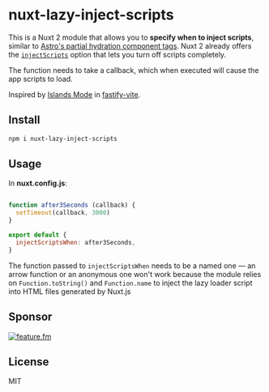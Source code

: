 # nuxt-lazy-inject-scripts

This is a Nuxt 2 module that allows you to **specify when to inject scripts**, similar to [Astro's partial hydration component tags](https://docs.astro.build/core-concepts/component-hydration/). Nuxt 2 already offers the [`injectScripts`](https://nuxtjs.org/docs/configuration-glossary/configuration-render/#injectscripts) option that lets you turn off scripts completely.

The function needs to take a callback, which when executed will cause the app scripts to load.

Inspired by [Islands Mode](https://fastify-vite.dev/guide/island-mode.html) in [fastify-vite](https://fastify-vite.dev/).

## Install

```bash
npm i nuxt-lazy-inject-scripts
```

## Usage

In **nuxt.config.js**:

```js

function after3Seconds (callback) {
  setTimeout(callback, 3000)
}

export default {
  injectScriptsWhen: after3Seconds,
}
```

The function passed to `injectScriptsWhen` needs to be a named one — an arrow function or an anonymous one won't work because the module relies on `Function.toString()` and `Function.name` to inject the lazy loader script into HTML files generated by Nuxt.js

## Sponsor

<a href="https://feature.fm">
<img 
alt="feature.fm" 
src="https://user-images.githubusercontent.com/12291/138519865-b85847ab-fe8f-4956-90ca-96058129f20e.png">
</a>

## License 

MIT
